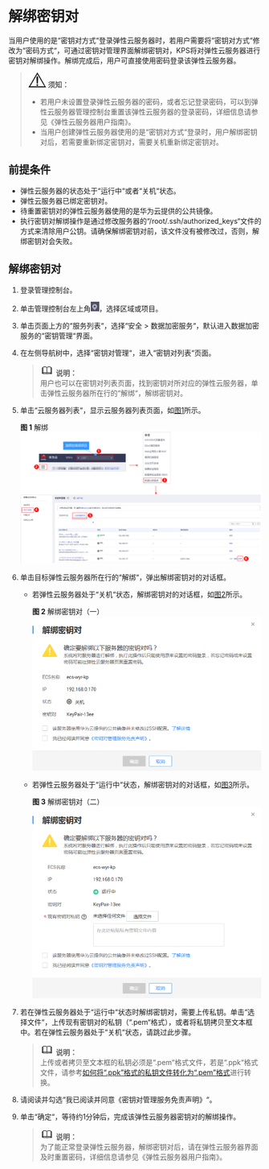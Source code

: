 # 解绑密钥对<a name="dew_01_0077"></a>

当用户使用的是“密钥对方式“登录弹性云服务器时，若用户需要将“密钥对方式“修改为“密码方式“，可通过密钥对管理界面解绑密钥对，KPS将对弹性云服务器进行密钥对解绑操作。解绑完成后，用户可直接使用密码登录该弹性云服务器。

>![](public_sys-resources/icon-notice.gif) **须知：**   
>-   若用户未设置登录弹性云服务器的密码，或者忘记登录密码，可以到弹性云服务器管理控制台重置该弹性云服务器的登录密码，详细信息请参见《弹性云服务器用户指南》。  
>-   当用户创建弹性云服务器使用的是“密钥对方式“登录时，用户解绑密钥对后，若需要重新绑定密钥对，需要关机重新绑定密钥对。  

## 前提条件<a name="s631c2d6eb7e8488bae760005cdce61f1"></a>

-   弹性云服务器的状态处于“运行中“或者“关机“状态。
-   弹性云服务器已绑定密钥对。
-   待重置密钥对的弹性云服务器使用的是华为云提供的公共镜像。
-   执行密钥对解绑操作是通过修改服务器的“/root/.ssh/authorized\_keys“文件的方式来清除用户公钥。请确保解绑密钥对前，该文件没有被修改过，否则，解绑密钥对会失败。

## 解绑密钥对<a name="sa12d74ca787a4f8e9dba92ef42c5696a"></a>

1.  登录管理控制台。
2.  单击管理控制台左上角![](figures/icon_region-5.png)，选择区域或项目。
3.  单击页面上方的“服务列表“，选择“安全  \>  数据加密服务“，默认进入数据加密服务的“密钥管理“界面。

1.  在左侧导航树中，选择“密钥对管理“，进入“密钥对列表“页面。

    >![](public_sys-resources/icon-note.gif) **说明：**   
    >用户也可以在密钥对列表页面，找到密钥对所对应的弹性云服务器，单击弹性云服务器所在行的“解绑“，解绑密钥对。  

2.  单击“云服务器列表“，显示云服务器列表页面，如[图1](#f5604ba9e76ba4b85857fe97b5e4b476d)所示。

    **图 1**  解绑<a name="f5604ba9e76ba4b85857fe97b5e4b476d"></a>  
    ![](figures/解绑.png "解绑")

3.  单击目标弹性云服务器所在行的“解绑“，弹出解绑密钥对的对话框。
    -   若弹性云服务器处于“关机“状态，解绑密钥对的对话框，如[图2](#fd0ef5804e8bf4257aae3f8bb0fdc5034)所示。

        **图 2**  解绑密钥对（一）<a name="fd0ef5804e8bf4257aae3f8bb0fdc5034"></a>  
        ![](figures/解绑密钥对（一）.png "解绑密钥对（一）")

    -   若弹性云服务器处于“运行中“状态，解绑密钥对的对话框，如[图3](#fa839acc6a14a47188e3625bfd874ebac)所示。

        **图 3**  解绑密钥对（二）<a name="fa839acc6a14a47188e3625bfd874ebac"></a>  
        ![](figures/解绑密钥对（二）.png "解绑密钥对（二）")

4.  若在弹性云服务器处于“运行中“状态时解绑密钥对，需要上传私钥。单击“选择文件“，上传现有密钥对的私钥（“.pem“格式），或者将私钥拷贝至文本框中。若在弹性云服务器处于“关机“状态，请跳过此步骤。

    >![](public_sys-resources/icon-note.gif) **说明：**   
    >上传或者拷贝至文本框的私钥必须是“.pem“格式文件，若是“.ppk“格式文件，请参考[如何将“.ppk”格式的私钥文件转化为“.pem”格式](https://support.huaweicloud.com/dew_faq/dew_01_0099.html)进行转换。  

5.  请阅读并勾选“我已阅读并同意《密钥对管理服务免责声明》“。
6.  单击“确定“，等待约1分钟后，完成该弹性云服务器密钥对的解绑操作。

    >![](public_sys-resources/icon-note.gif) **说明：**   
    >为了能正常登录弹性云服务器，解绑密钥对后，请在弹性云服务器界面及时重置密码，详细信息请参见《弹性云服务器用户指南》。  



